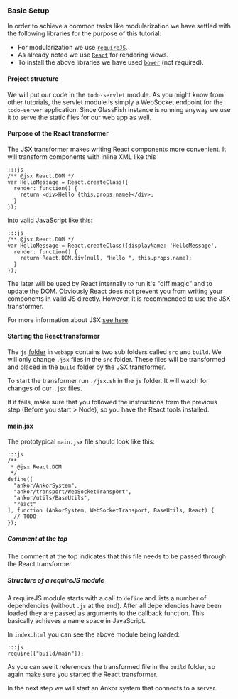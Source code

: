 ### Basic Setup

In order to achieve a common tasks like modularization we have settled with the following libraries for the purpose of this tutorial:

* For modularization we use [`requireJS`][requirejs].
* As already noted we use [`React`][react] for rendering views.
* To install the above libraries we have used [`bower`][bower] (not required).

#### Project structure

We will put our code in the `todo-servlet` module. 
As you might know from other tutorials, the servlet module is simply a WebSocket endpoint for the `todo-server` application.
Since  GlassFish instance is running anyway we use it to serve the static files for our web app as well.

#### Purpose of the React transformer

The JSX transformer makes writing React components more convenient. 
It will transform components with inline XML like this

    :::js
    /** @jsx React.DOM */
    var HelloMessage = React.createClass({
      render: function() {
        return <div>Hello {this.props.name}</div>;
      }
    });
    
into valid JavaScript like this:

    :::js
    /** @jsx React.DOM */
    var HelloMessage = React.createClass({displayName: 'HelloMessage',
      render: function() {
        return React.DOM.div(null, "Hello ", this.props.name);
      }
    });
    
The later will be used by React internally to run it's "diff magic" and to update the DOM.
Obviously React does not prevent you from writing your components in valid JS directly. 
However, it is recommended to use the JSX transformer.

For more information about JSX [see here][4].
    
#### Starting the React transformer

The `js` [folder][5] in `webapp` contains two sub folders called `src` and `build`.
We will only change `.jsx` files in the `src` folder. 
These files will be transformed and placed in the `build` folder by the JSX transformer.

To start the transformer run `./jsx.sh` in the `js` folder. 
It will watch for changes of our `.jsx` files.

If it fails, make sure that you followed the instructions form the previous step (Before you start > Node), so you have the React tools installed.

#### main.jsx

The prototypical `main.jsx` file should look like this:
    
    :::js
    /**
     * @jsx React.DOM
     */
    define([
      "ankor/AnkorSystem",
      "ankor/transport/WebSocketTransport",
      "ankor/utils/BaseUtils",
      "react"
    ], function (AnkorSystem, WebSocketTransport, BaseUtils, React) {
      // TODO
    });
    
##### Comment at the top
The comment at the top indicates that this file needs to be passed through the React transformer.
    
##### Structure of a requireJS module
A requireJS module starts with a call to `define` and lists a number of dependencies (without `.js` at the end).
After all dependencies have been loaded they are passed as arguments to the callback function. 
This basically achieves a name space in JavaScript.

In `index.html` you can see the above module being loaded:

    :::js
    require(["build/main"]);
    
As you can see it references the transformed file in the `build` folder, so again make sure you started the React transformer.

In the next step we will start an Ankor system that connects to a server.

[requirejs]: http://requirejs.org/
[react]: http://facebook.github.io/react/
[bower]: http://bower.io/
[4]: http://facebook.github.io/react/docs/jsx-in-depth.html
[5]: https://github.com/ankor-io/ankor-todo-tutorial/tree/js-step-1/todo-servlet/src/main/webapp/js
